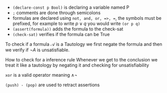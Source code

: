 - `(declare-const p Bool)` is declaring a variable named P
- `;` comments are done through semicolons
- formulas are declared using `not, and, or, =>, =`, the symbols must be prefixed, for example to write $p \vee q$  you would write `(or p q)`
- `(assert(formula))` adds the formula to the check-sat
- `(check-sat)` verifies if the formula can be True

To check if a formula $\mathcal{A}$ is a Tautology we first negate the formula and then we verify if $\neg{A}$ is unsatisfiable.

How to check for a inference rule
Whenever we get to the conclusion we treat it like a tautology by negating it and checking for unsatisfiability

`xor` is a valid operator meaning $\wedge\neg$

`(push) - (pop)` are used to retract assertions